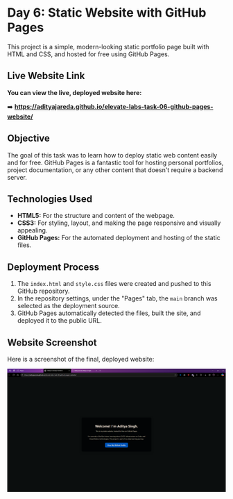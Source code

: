 # Day 6: Static Website with GitHub Pages

This project is a simple, modern-looking static portfolio page built with HTML and CSS, and hosted for free using GitHub Pages.

## Live Website Link

**You can view the live, deployed website here:**

➡️ **https://adityajareda.github.io/elevate-labs-task-06-github-pages-website/**

## Objective

The goal of this task was to learn how to deploy static web content easily and for free. GitHub Pages is a fantastic tool for hosting personal portfolios, project documentation, or any other content that doesn't require a backend server.

## Technologies Used

*   **HTML5:** For the structure and content of the webpage.
*   **CSS3:** For styling, layout, and making the page responsive and visually appealing.
*   **GitHub Pages:** For the automated deployment and hosting of the static files.

## Deployment Process

1.  The `index.html` and `style.css` files were created and pushed to this GitHub repository.
2.  In the repository settings, under the "Pages" tab, the `main` branch was selected as the deployment source.
3.  GitHub Pages automatically detected the files, built the site, and deployed it to the public URL.

## Website Screenshot

Here is a screenshot of the final, deployed website:

**![Live Website](./static-website.png)**
